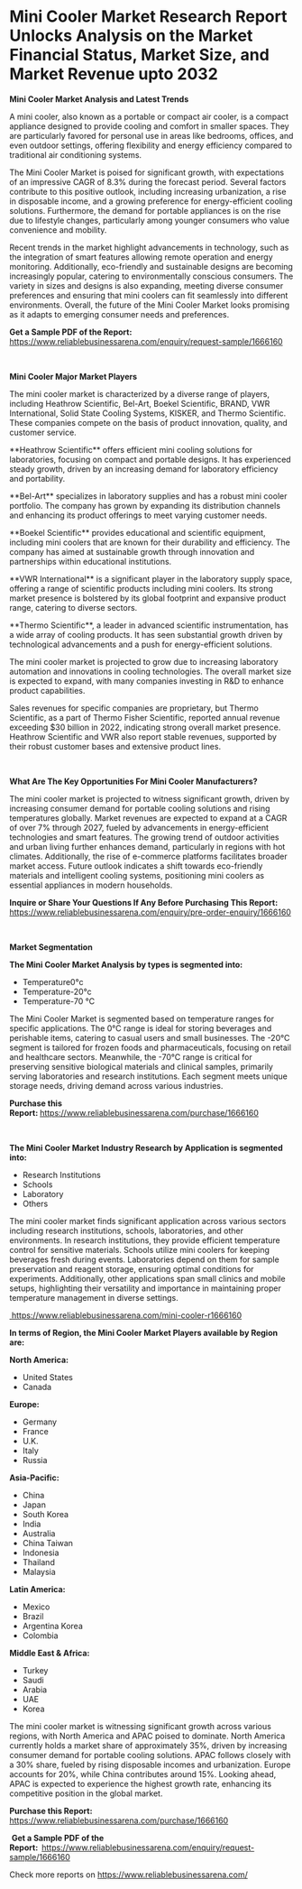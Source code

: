 <p><h1>Mini Cooler Market Research Report Unlocks Analysis on the Market Financial Status, Market Size, and Market Revenue upto 2032</h1></p><p><strong>Mini Cooler Market Analysis and Latest Trends</strong></p>
<p><p>A mini cooler, also known as a portable or compact air cooler, is a compact appliance designed to provide cooling and comfort in smaller spaces. They are particularly favored for personal use in areas like bedrooms, offices, and even outdoor settings, offering flexibility and energy efficiency compared to traditional air conditioning systems. </p><p>The Mini Cooler Market is poised for significant growth, with expectations of an impressive CAGR of 8.3% during the forecast period. Several factors contribute to this positive outlook, including increasing urbanization, a rise in disposable income, and a growing preference for energy-efficient cooling solutions. Furthermore, the demand for portable appliances is on the rise due to lifestyle changes, particularly among younger consumers who value convenience and mobility.</p><p>Recent trends in the market highlight advancements in technology, such as the integration of smart features allowing remote operation and energy monitoring. Additionally, eco-friendly and sustainable designs are becoming increasingly popular, catering to environmentally conscious consumers. The variety in sizes and designs is also expanding, meeting diverse consumer preferences and ensuring that mini coolers can fit seamlessly into different environments. Overall, the future of the Mini Cooler Market looks promising as it adapts to emerging consumer needs and preferences.</p></p>
<p><strong>Get a Sample PDF of the Report:&nbsp;</strong> <a href="https://www.reliablebusinessarena.com/enquiry/request-sample/1666160?utm_campaign=3041&utm_medium=2&utm_source=Github&utm_content=ia&utm_term=06032025&utm_id=mini-cooler">https://www.reliablebusinessarena.com/enquiry/request-sample/1666160</a></p>
<p>&nbsp;</p>
<p><strong>Mini Cooler Major Market Players</strong></p>
<p><p>The mini cooler market is characterized by a diverse range of players, including Heathrow Scientific, Bel-Art, Boekel Scientific, BRAND, VWR International, Solid State Cooling Systems, KISKER, and Thermo Scientific. These companies compete on the basis of product innovation, quality, and customer service.</p><p>**Heathrow Scientific** offers efficient mini cooling solutions for laboratories, focusing on compact and portable designs. It has experienced steady growth, driven by an increasing demand for laboratory efficiency and portability.</p><p>**Bel-Art** specializes in laboratory supplies and has a robust mini cooler portfolio. The company has grown by expanding its distribution channels and enhancing its product offerings to meet varying customer needs. </p><p>**Boekel Scientific** provides educational and scientific equipment, including mini coolers that are known for their durability and efficiency. The company has aimed at sustainable growth through innovation and partnerships within educational institutions.</p><p>**VWR International** is a significant player in the laboratory supply space, offering a range of scientific products including mini coolers. Its strong market presence is bolstered by its global footprint and expansive product range, catering to diverse sectors.</p><p>**Thermo Scientific**, a leader in advanced scientific instrumentation, has a wide array of cooling products. It has seen substantial growth driven by technological advancements and a push for energy-efficient solutions.</p><p>The mini cooler market is projected to grow due to increasing laboratory automation and innovations in cooling technologies. The overall market size is expected to expand, with many companies investing in R&D to enhance product capabilities.</p><p>Sales revenues for specific companies are proprietary, but Thermo Scientific, as a part of Thermo Fisher Scientific, reported annual revenue exceeding $30 billion in 2022, indicating strong overall market presence. Heathrow Scientific and VWR also report stable revenues, supported by their robust customer bases and extensive product lines.</p></p>
<p>&nbsp;</p>
<p><strong>What Are The Key Opportunities For Mini Cooler Manufacturers?</strong></p>
<p><p>The mini cooler market is projected to witness significant growth, driven by increasing consumer demand for portable cooling solutions and rising temperatures globally. Market revenues are expected to expand at a CAGR of over 7% through 2027, fueled by advancements in energy-efficient technologies and smart features. The growing trend of outdoor activities and urban living further enhances demand, particularly in regions with hot climates. Additionally, the rise of e-commerce platforms facilitates broader market access. Future outlook indicates a shift towards eco-friendly materials and intelligent cooling systems, positioning mini coolers as essential appliances in modern households.</p></p>
<p><strong>Inquire or Share Your Questions If Any Before Purchasing This Report:</strong> <a href="https://www.reliablebusinessarena.com/enquiry/pre-order-enquiry/1666160?utm_campaign=3041&utm_medium=2&utm_source=Github&utm_content=ia&utm_term=06032025&utm_id=mini-cooler">https://www.reliablebusinessarena.com/enquiry/pre-order-enquiry/1666160</a></p>
<p>&nbsp;</p>
<p><strong>Market Segmentation</strong></p>
<p><strong>The Mini Cooler Market Analysis by types is segmented into:</strong></p>
<p><ul><li>Temperature0°c</li><li>Temperature-20°c</li><li>Temperature-70 °C</li></ul></p>
<p><p>The Mini Cooler Market is segmented based on temperature ranges for specific applications. The 0°C range is ideal for storing beverages and perishable items, catering to casual users and small businesses. The -20°C segment is tailored for frozen foods and pharmaceuticals, focusing on retail and healthcare sectors. Meanwhile, the -70°C range is critical for preserving sensitive biological materials and clinical samples, primarily serving laboratories and research institutions. Each segment meets unique storage needs, driving demand across various industries.</p></p>
<p><strong>Purchase this Report:&nbsp;</strong><a href="https://www.reliablebusinessarena.com/purchase/1666160?utm_campaign=3041&utm_medium=2&utm_source=Github&utm_content=ia&utm_term=06032025&utm_id=mini-cooler">https://www.reliablebusinessarena.com/purchase/1666160</a></p>
<p>&nbsp;</p>
<p><strong>The Mini Cooler Market Industry Research by Application is segmented into:</strong></p>
<p><ul><li>Research Institutions</li><li>Schools</li><li>Laboratory</li><li>Others</li></ul></p>
<p><p>The mini cooler market finds significant application across various sectors including research institutions, schools, laboratories, and other environments. In research institutions, they provide efficient temperature control for sensitive materials. Schools utilize mini coolers for keeping beverages fresh during events. Laboratories depend on them for sample preservation and reagent storage, ensuring optimal conditions for experiments. Additionally, other applications span small clinics and mobile setups, highlighting their versatility and importance in maintaining proper temperature management in diverse settings.</p></p>
<p><a href="https://www.reliablebusinessarena.com/mini-cooler-r1666160?utm_campaign=3041&utm_medium=2&utm_source=Github&utm_content=ia&utm_term=06032025&utm_id=mini-cooler">&nbsp;https://www.reliablebusinessarena.com/mini-cooler-r1666160</a></p>
<p><strong>In terms of Region, the Mini Cooler Market Players available by Region are:</strong></p>
<p>
    <p> <strong> North America: </strong>
        <ul>
            <li>United States</li>
            <li>Canada</li>
        </ul>
        </p> 
    <p> <strong> Europe: </strong>
        <ul>
            <li>Germany</li>
            <li>France</li>
            <li>U.K.</li>
            <li>Italy</li>
            <li>Russia</li>
        </ul>
        </p> 
    <p> <strong> Asia-Pacific: </strong>
        <ul>
            <li>China</li>
            <li>Japan</li>
            <li>South Korea</li>
            <li>India</li>
            <li>Australia</li>
            <li>China Taiwan</li>
            <li>Indonesia</li>
            <li>Thailand</li>
            <li>Malaysia</li>
        </ul>
        </p> 
    <p> <strong> Latin America: </strong>
        <ul>
            <li>Mexico</li>
            <li>Brazil</li>
            <li>Argentina Korea</li>
            <li>Colombia</li>
        </ul>
        </p> 
    <p> <strong> Middle East & Africa: </strong>
        <ul>
            <li>Turkey</li>
            <li>Saudi</li>
            <li>Arabia</li>
            <li>UAE</li>
            <li>Korea</li>
        </ul>
    </p>
    </p>
<p><p>The mini cooler market is witnessing significant growth across various regions, with North America and APAC poised to dominate. North America currently holds a market share of approximately 35%, driven by increasing consumer demand for portable cooling solutions. APAC follows closely with a 30% share, fueled by rising disposable incomes and urbanization. Europe accounts for 20%, while China contributes around 15%. Looking ahead, APAC is expected to experience the highest growth rate, enhancing its competitive position in the global market.</p></p>
<p><strong>Purchase this Report: </strong><a href="https://www.reliablebusinessarena.com/purchase/1666160?utm_campaign=3041&utm_medium=2&utm_source=Github&utm_content=ia&utm_term=06032025&utm_id=mini-cooler">https://www.reliablebusinessarena.com/purchase/1666160</a></p>
<p>&nbsp;<strong>Get a Sample PDF of the Report:&nbsp;&nbsp;</strong><a href="https://www.reliablebusinessarena.com/enquiry/request-sample/1666160?utm_campaign=3041&utm_medium=2&utm_source=Github&utm_content=ia&utm_term=06032025&utm_id=mini-cooler">https://www.reliablebusinessarena.com/enquiry/request-sample/1666160</a></p>
<p><strong></strong></p>
<p>Check more reports on <a href="https://www.reliablebusinessarena.com/?utm_campaign=3041&utm_medium=2&utm_source=Github&utm_content=ia&utm_term=06032025&utm_id=mini-cooler">https://www.reliablebusinessarena.com/</a></p>